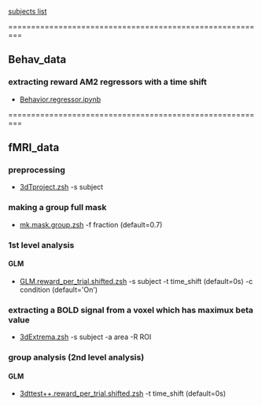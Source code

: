 [subjects list]()

=========================================================

## Behav_data

### extracting reward AM2 regressors with a time shift
- [Behavior.regressor.ipynb](https://github.com/psb629/labs/blob/master/GL/scripts/Behavior.regressor.ipynb)

=========================================================

## fMRI_data

### preprocessing
- [3dTproject.zsh](https://github.com/psb629/labs/blob/master/GL/scripts/3dTproject.zsh) -s subject

### making a group full mask
- [mk.mask.group.zsh](https://github.com/psb629/labs/blob/master/GL/scripts/mk.mask.group.zsh) -f fraction (default=0.7)

### 1st level analysis
#### GLM
- [GLM.reward_per_trial.shifted.zsh](https://github.com/psb629/labs/blob/master/GL/scripts/GLM.reward_per_trial.shifted.zsh) -s subject -t time_shift (default=0s) -c condition (default='On')

### extracting a BOLD signal from a voxel which has maximux beta value
- [3dExtrema.zsh](https://github.com/psb629/labs/blob/master/GL/scripts/3dExtrema.zsh) -s subject -a area -R ROI

### group analysis (2nd level analysis)
#### GLM
- [3dttest++.reward_per_trial.shifted.zsh](https://github.com/psb629/labs/blob/master/GL/scripts/3dttest++.reward_per_trial.shifted.zsh) -t time_shift (default=0s)

